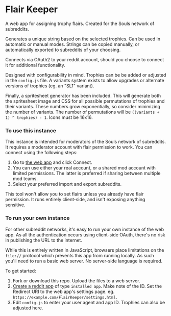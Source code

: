 # Flair Keeper

A web app for assigning trophy flairs.  Created for the Souls network of subreddits.

Generates a unique string based on the selected trophies.  Can be used in automatic or manual modes.  Strings can be copied manually, or automatically exported to subreddits of your choosing.

Connects via OAuth2 to your reddit account, should you choose to connect it for additional functionality.

Designed with configurability in mind.  Trophies can be be added or adjusted in the `config.js` file.  A variants system exists to allow upgrades or alternate versions of trophies (eg. an "SL1" variant).

Finally, a spritesheet generator has been included.  This will generate both the spritesheet image and CSS for all possible permutations of trophies and their variants.  These numbers grow exponentially, so consider minimizing the number of variants.  The number of permutations will be `((variants + 1) ^ trophies) - 1`.  Icons must be 16x16.

### To use this instance

This instance is intended for moderators of the Souls network of subreddits.  It requires a moderator account with flair permission to work.  You can connect using the following steps:

1. Go to [the web app](https://wescook.ca/FlairKeeper/) and click Connect.
2. You can use either your real account, or a shared mod account with limited permissions.  The latter is preferred if sharing between multiple mod teams.
3. Select your preferred import and export subreddits.

This tool won't allow you to set flairs unless you already have flair permission.  It runs entirely client-side, and isn't exposing anything sensitive.

### To run your own instance

For other subreddit networks, it's easy to run your own instance of the web app.  As all the authentication occurs using client-side OAuth, there's no risk in publishing the URL to the internet.

While this is entirely written in JavaScript, browsers place limitations on the `file://` protocol which prevents this app from running locally.  As such you'll need to run a basic web server.  No server-side language is required.

To get started:

1. Fork or download this repo.  Upload the files to a web server.
2. [Create a reddit app](https://www.reddit.com/prefs/apps/) of type `installed app`.  Make note of the ID.  Set the Redirect URI to the web app's settings page.  eg. `https://example.com/FlairKeeper/settings.html`.
3. Edit `config.js` to enter your user agent and app ID.  Trophies can also be adjusted here.
